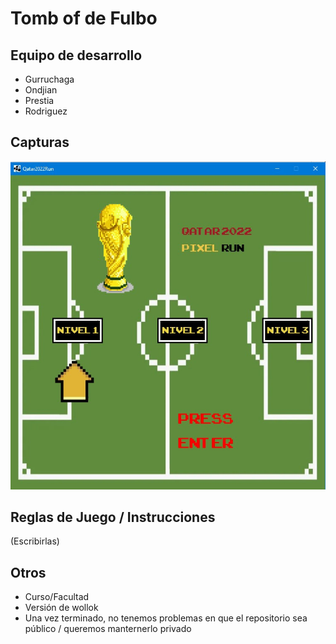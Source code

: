 # Tomb of de Fulbo

## Equipo de desarrollo

- Gurruchaga
- Ondjian
- Prestia
- Rodriguez

## Capturas

![mi foto](menu.jpg)

## Reglas de Juego / Instrucciones

(Escribirlas)


## Otros

- Curso/Facultad
- Versión de wollok
- Una vez terminado, no tenemos problemas en que el repositorio sea público / queremos manternerlo privado
